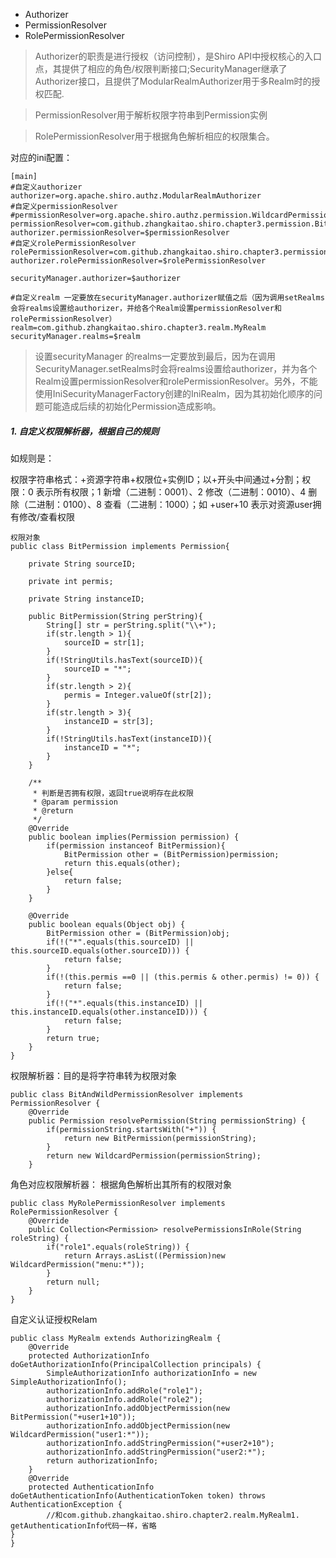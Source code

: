  - Authorizer  
 - PermissionResolver  
 - RolePermissionResolver
 
 > Authorizer的职责是进行授权（访问控制），是Shiro API中授权核心的入口点，其提供了相应的角色/权限判断接口;SecurityManager继承了Authorizer接口，且提供了ModularRealmAuthorizer用于多Realm时的授权匹配.
  
 > PermissionResolver用于解析权限字符串到Permission实例
  
 > RolePermissionResolver用于根据角色解析相应的权限集合。
 
 对应的ini配置：
 ```
 [main]  
 #自定义authorizer  
 authorizer=org.apache.shiro.authz.ModularRealmAuthorizer  
 #自定义permissionResolver  
 #permissionResolver=org.apache.shiro.authz.permission.WildcardPermissionResolver  
 permissionResolver=com.github.zhangkaitao.shiro.chapter3.permission.BitAndWildPermissionResolver  
 authorizer.permissionResolver=$permissionResolver  
 #自定义rolePermissionResolver  
 rolePermissionResolver=com.github.zhangkaitao.shiro.chapter3.permission.MyRolePermissionResolver  
 authorizer.rolePermissionResolver=$rolePermissionResolver  
   
 securityManager.authorizer=$authorizer   
 
 #自定义realm 一定要放在securityManager.authorizer赋值之后（因为调用setRealms会将realms设置给authorizer，并给各个Realm设置permissionResolver和rolePermissionResolver）  
 realm=com.github.zhangkaitao.shiro.chapter3.realm.MyRealm  
 securityManager.realms=$realm   
 
 ```
 
 > 设置securityManager 的realms一定要放到最后，因为在调用SecurityManager.setRealms时会将realms设置给authorizer，并为各个Realm设置permissionResolver和rolePermissionResolver。另外，不能使用IniSecurityManagerFactory创建的IniRealm，因为其初始化顺序的问题可能造成后续的初始化Permission造成影响。

##### 1. 自定义权限解析器，根据自己的规则
如规则是：

权限字符串格式：+资源字符串+权限位+实例ID；以+开头中间通过+分割；权限：0 表示所有权限；1 新增（二进制：0001）、2 修改（二进制：0010）、4 删除（二进制：0100）、8 查看（二进制：1000）；如 +user+10 表示对资源user拥有修改/查看权限
```
权限对象
public class BitPermission implements Permission{

	private String sourceID;

	private int permis;

	private String instanceID;

	public BitPermission(String perString){
		String[] str = perString.split("\\+");
		if(str.length > 1){
			sourceID = str[1];
		}
		if(!StringUtils.hasText(sourceID)){
			sourceID = "*";
		}
		if(str.length > 2){
			permis = Integer.valueOf(str[2]);
		}
		if(str.length > 3){
			instanceID = str[3];
		}
		if(!StringUtils.hasText(instanceID)){
			instanceID = "*";
		}
	}

	/**
	 * 判断是否拥有权限，返回true说明存在此权限
	 * @param permission
	 * @return
	 */
	@Override
	public boolean implies(Permission permission) {
		if(permission instanceof BitPermission){
			BitPermission other = (BitPermission)permission;
			return this.equals(other);
		}else{
			return false;
		}
	}

	@Override
	public boolean equals(Object obj) {
		BitPermission other = (BitPermission)obj;
		if(!("*".equals(this.sourceID) || this.sourceID.equals(other.sourceID))) {
			return false;
		}
		if(!(this.permis ==0 || (this.permis & other.permis) != 0)) {
			return false;
		}
		if(!("*".equals(this.instanceID) || this.instanceID.equals(other.instanceID))) {
			return false;
		}
		return true;
	}
}
```

权限解析器：目的是将字符串转为权限对象

```
public class BitAndWildPermissionResolver implements PermissionResolver {  
    @Override  
    public Permission resolvePermission(String permissionString) {  
        if(permissionString.startsWith("+")) {  
            return new BitPermission(permissionString);  
        }  
        return new WildcardPermission(permissionString);  
    }  
```

角色对应权限解析器： 根据角色解析出其所有的权限对象
```
public class MyRolePermissionResolver implements RolePermissionResolver {  
    @Override  
    public Collection<Permission> resolvePermissionsInRole(String roleString) {  
        if("role1".equals(roleString)) {  
            return Arrays.asList((Permission)new WildcardPermission("menu:*"));  
        }  
        return null;  
    }  
} 
```

自定义认证授权Relam
```
public class MyRealm extends AuthorizingRealm {  
    @Override  
    protected AuthorizationInfo doGetAuthorizationInfo(PrincipalCollection principals) {  
        SimpleAuthorizationInfo authorizationInfo = new SimpleAuthorizationInfo();  
        authorizationInfo.addRole("role1");  
        authorizationInfo.addRole("role2");  
        authorizationInfo.addObjectPermission(new BitPermission("+user1+10"));  
        authorizationInfo.addObjectPermission(new WildcardPermission("user1:*"));  
        authorizationInfo.addStringPermission("+user2+10");  
        authorizationInfo.addStringPermission("user2:*");  
        return authorizationInfo;  
    }  
    @Override  
    protected AuthenticationInfo doGetAuthenticationInfo(AuthenticationToken token) throws AuthenticationException {  
        //和com.github.zhangkaitao.shiro.chapter2.realm.MyRealm1. getAuthenticationInfo代码一样，省略  
}  
} 
```